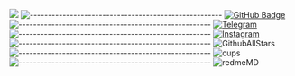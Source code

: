 [![](https://img.shields.io/static/v1?label=MJi&message=SocialAccounts&color=red)](http://127.0.0.1:9050)
![-----------------------------------------------------](https://raw.githubusercontent.com/andreasbm/readme/master/assets/lines/rainbow.png)
[![GitHub Badge](https://img.shields.io/badge/GitHub-100000?style=for-the-badge&logo=github&logoColor=white)](https://github.com/c4ssif3r)
![-----------------------------------------------------](https://raw.githubusercontent.com/andreasbm/readme/master/assets/lines/rainbow.png)
[![Telegram](https://img.shields.io/badge/Telegram-100000?style=for-the-badge&logo=telegram&logoColor=white)](https://t.me/ZeroFoo)
![-----------------------------------------------------](https://raw.githubusercontent.com/andreasbm/readme/master/assets/lines/rainbow.png)
[![Instagram](https://img.shields.io/badge/Instagram-100000?style=for-the-badge&logo=instagram&logoColor=white)](https://instagram.com/Mji_Devil)
![-----------------------------------------------------](https://raw.githubusercontent.com/andreasbm/readme/master/assets/lines/rainbow.png)
![GithubAllStars](https://img.shields.io/github/stars/C4ssif3r?style=social)
![-----------------------------------------------------](https://raw.githubusercontent.com/andreasbm/readme/master/assets/lines/rainbow.png)
![cups](https://github-profile-trophy.vercel.app/?username=C4ssif3r&column=8&theme=onewhite)
![-----------------------------------------------------](https://raw.githubusercontent.com/andreasbm/readme/master/assets/lines/rainbow.png)
![redmeMD](https://github-readme-stats.vercel.app/api?username=c4ssif3r&show_icons=true&include_all_commits=true&count_private=true&theme=react&hide_border=true&bg_color=0D1117&title_color=5ce1e6&icon_color=5ce1e6)
